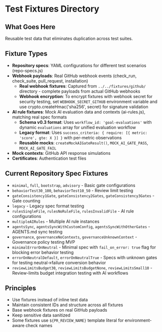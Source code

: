 # Test Fixtures Directory

## What Goes Here
Reusable test data that eliminates duplication across test suites.

## Fixture Types
- **Repository specs**: YAML configurations for different test scenarios (repo-specs.js)
- **Webhook payloads**: Real GitHub webhook events (check_run, check_suite, pull_request, installation)
  - **Real webhook fixtures**: Captured from `../../fixtures/github/` directory - complete payloads from actual GitHub webhooks
  - **Webhook encryption**: To encrypt fixtures with webhook secret for security testing, set `WEBHOOK_SECRET_GITHUB` environment variable and use crypto.createHmac('sha256', secret) for signature validation
- **AI rule fixtures**: Mock AI evaluation data and contexts (ai-rules.js), matching real spec formats
  - **Schema v0.3 format**: Uses `workflow_id: 'goal-evaluations'` with dynamic `evaluations` array for unified evaluation workflow
  - **Legacy format**: Uses `success_criteria: { require: [{ metric: 'score', gte: X }] }` with per-metric observations
  - **Reusable mocks**: `createMockAIGateResult()`, `MOCK_AI_GATE_PASS`, `MOCK_AI_GATE_FAIL`
- **Mock contexts**: GitHub API response simulations
- **Certificates**: Authentication test files

## Current Repository Spec Fixtures
- `minimal`, `full`, `bootstrap`, `advisory` - Basic gate configurations
- `behaviorTest30_100`, `behaviorTest10_50` - Review limit testing
- `gateConsistency1Gate`, `gateConsistency2Gates`, `gateConsistency3Gates` - Gate counting
- `legacy` - Legacy spec format testing
- `rulesSingleFile`, `rulesNoRuleFile`, `rulesInvalidFile` - AI rule configurations
- `multipleAIRules` - Multiple AI rule instances
- `agentsSync`, `agentsSyncWithCustomConfig`, `agentsSyncWithOtherGates` - AGENTS.md sync testing
- `governance`, `governanceNoContexts`, `governanceUnknownContext` - Governance policy testing MVP
- `minimalErrorOnNeutral` - Minimal spec with `fail_on_error: true` flag for blocking error behavior testing
- `errorOnNeutralDefault`, `errorOnNeutralTrue` - Specs with unknown gates for testing neutral→failure conversion behavior
- `reviewLimitsBudget30`, `reviewLimitsBudgetNone`, `reviewLimitsSmall10` - Review-limits budget integration testing with AI workflows

## Principles
- Use fixtures instead of inline test data
- Maintain consistent IDs and structure across all fixtures
- Base webhook fixtures on real GitHub payloads
- Keep sensitive data sanitized
- Some fixtures use `${PR_REVIEW_NAME}` template literal for environment-aware check names